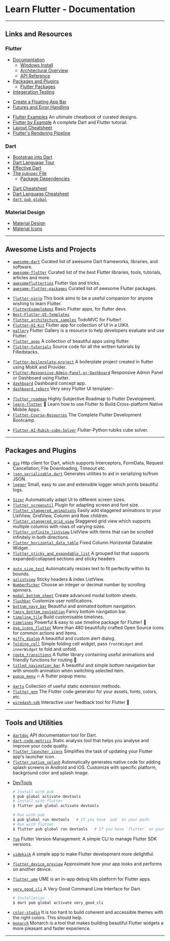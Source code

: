 # Learn Flutter - Documentation

---

## Links and Resources

### Flutter

* [Documentation](https://flutter.dev/docs)
  * [Windows Install](https://flutter.io/docs/get-started/install/windows)
  * [Architectural Overview](https://flutter.dev/docs/resources/architectural-overview)
  * [API Reference](https://api.flutter.dev/index.html)
* [Packages and Plugins](https://flutter.dev/docs/development/packages-and-plugins)
  * [Flutter Packages](https://pub.dev/flutter)
* [Integeration Testing](https://flutter.dev/docs/testing/integration-tests)

[](.)

* [Create a Floating App Bar](https://flutter.dev/docs/cookbook/lists/floating-app-bar)
* [Futures and Error Handling](https://dart.dev/guides/libraries/futures-error-handling)

[](.)

* [Flutter Examples](http://flutterexamples.com/) An ultimate cheatbook of curated designs.
* [Flutter by Example](https://flutterbyexample.com/) A complete Dart and Flutter tutorial.
* [Layout Cheatsheet](https://medium.com/flutter-community/flutter-layout-cheat-sheet-5363348d037e)
* [Flutter's Rendering Pipeline](https://www.youtube.com/watch?v=UUfXWzp0-DU)

### Dart

* [Bootstrap into Dart](https://flutter.dev/docs/resources/bootstrap-into-dart)
* [Dart Language Tour](https://dart.dev/guides/language/language-tour)
* [Effective Dart](https://dart.dev/guides/language/effective-dart)
* [The `pubspec` File](https://dart.dev/tools/pub/pubspec)
  * [Package Dependencies](https://dart.dev/tools/pub/dependencies)

[](.)

* [Dart Cheatsheet](https://dart.dev/codelabs/dart-cheatsheet)
* [Dart Language Cheatsheet](https://dart.dev/guides/language/cheatsheet)
* [`dart pub global`](https://dart.dev/tools/pub/cmd/pub-global)

### Material Design

* [Material Design](https://material.io/design/)
* [Material Icons](https://fonts.google.com/icons)

---

## Awesome Lists and Projects

* [`awesome-dart`](https://github.com/yissachar/awesome-dart) Curated list of awesome Dart frameworks, libraries, and software.
* [`awesome-flutter`](https://github.com/Solido/awesome-flutter) Curated list of the best Flutter libraries, tools, tutorials, articles and more.
* [`awesomefluttertips`](https://github.com/erluxman/awesomefluttertips) Flutter tips and tricks.
* [`awesome-flutter-packages`](https://github.com/leisim/awesome-flutter-packages) Curated list of awesome Flutter packages.

[](.)

* [`flutter-ninja`](https://github.com/shubhamhackz/flutter-ninja) This book aims to be a useful companion for anyone wishing to learn Flutter.
* [`FlutterExampleApps`](https://github.com/iampawan/FlutterExampleApps) Basic Flutter apps, for flutter devs.
* [`Best-Flutter-UI-Templates`](https://github.com/mitesh77/Best-Flutter-UI-Templates)
* [`flutter_architecture_samples`](https://github.com/brianegan/flutter_architecture_samples) TodoMVC for Flutter!
* [`Flutter-UI-Kit`](https://github.com/iampawan/Flutter-UI-Kit) Flutter app for collection of UI in a UIKit.
* [`gallery`](https://github.com/flutter/gallery) Flutter Gallery is a resource to help developers evaluate and use Flutter.
* [`flutter_apps`](https://github.com/pacifio/flutter_apps) A collection of beautiful apps using flutter.
* [`flutter-tutorials`](https://github.com/FilledStacks/flutter-tutorials) Source code for all the written tutorials by Filledstacks.

[](.)

* [`flutter-boilerplate-project`](https://github.com/zubairehman/flutter-boilerplate-project) A boilerplate project created in flutter using MobX and Provider.
* [`Flutter-Responsive-Admin-Panel-or-Dashboard`](https://github.com/abuanwar072/Flutter-Responsive-Admin-Panel-or-Dashboard) Responsive Admin Panel or Dashboard using Flutter.
* [`dashboard`](https://github.com/Ivaskuu/dashboard) Dashboard concept app.
* [`dashboard_reborn`](https://github.com/urmilshroff/dashboard_reborn) Very sexy Flutter UI template✨

[](.)

* [`flutter_roadmap`](https://github.com/olexale/flutter_roadmap) Highly Subjective Roadmap to Flutter Development.
* [`learn-flutter`](https://github.com/dwyl/learn-flutter) 🦋 Learn how to use Flutter to Build Cross-platform Native Mobile Apps.
* [`Flutter-Course-Resources`](https://github.com/londonappbrewery/Flutter-Course-Resources) The Complete Flutter Development Bootcamp.

[](.)

* [`Flutter-AI-Rubik-cube-Solver`](https://github.com/brinesoftwares/Flutter-AI-Rubik-cube-Solver) Flutter-Python rubiks cube solver.

---

## Packages and Plugins

* [`dio`](https://github.com/flutterchina/dio) Http client for Dart, which supports Interceptors, FormData, Request Cancellation, File Downloading, Timeout etc.
* [`json_serializable.dart`](https://github.com/google/json_serializable.dart) Generates utilities to aid in serializing to/from JSON.
* [`logger`](https://github.com/leisim/logger) Small, easy to use and extensible logger which prints beautiful logs.

[](.)

* [`Sizer`](https://github.com/TechnoUrmish/Sizer) Automatically adapt UI to different screen sizes.
* [`flutter_screenutil`](https://github.com/OpenFlutter/flutter_screenutil) Plugin for adapting screen and font size.
* [`flutter_staggered_animations`](https://github.com/mobiten/flutter_staggered_animations) Easily add staggered animations to your ListView, GridView, Column and Row children.
* [`flutter_staggered_grid_view`](https://github.com/letsar/flutter_staggered_grid_view) Staggered grid view which supports multiple columns with rows of varying sizes.
* [`flutter_infinite_listview`](https://github.com/fluttercommunity/flutter_infinite_listview) ListView with items that can be scrolled infinitely in both directions.
* [`flutter_horizontal_data_table`](https://github.com/MayLau-CbL/flutter_horizontal_data_table) Fixed Column Horizontal Datatable Widget.
* [`flutter_sticky_and_expandable_list`](https://github.com/tp7309/flutter_sticky_and_expandable_list) A grouped list that supports expanded/collapsed sections and sticky headers

[](.)

* [`auto_size_text`](https://github.com/leisim/auto_size_text) Automatically resizes text to fit perfectly within its bounds.
* [`azlistview`](https://github.com/flutterchina/azlistview) Sticky headers & index ListView.
* [`NumberPicker`](https://github.com/MarcinusX/NumberPicker) Choose an integer or decimal number by scrolling spinners.
* [`modal_bottom_sheet`](https://github.com/jamesblasco/modal_bottom_sheet) Create advanced modal bottom sheets.
* [`flushbar`](https://github.com/AndreHaueisen/flushbar) Customize user notifications.
* [`bottom_navy_bar`](https://github.com/pedromassango/bottom_navy_bar) Beautiful and animated bottom navigation.
* [`fancy_bottom_navigation`](https://github.com/tunitowen/fancy_bottom_navigation) Fancy bottom navigation bar.
* [`timeline_tile`](https://github.com/JHBitencourt/timeline_tile) Build customisable timelines.
* [`timelines`](https://github.com/chulwoo-park/timelines) Powerful & easy to use timeline package for Flutter! 🚀
* [`eva_icons_flutter`](https://github.com/piyushmaurya23/eva_icons_flutter) More than 480 beautifully crafted Open Source icons for common actions and items.
* [`giffy_dialog`](https://github.com/xsahil03x/giffy_dialog) A beautiful and custom alert dialog.
* [`folding_cell`](https://github.com/faob-dev/folding_cell) Simple folding cell widget, pass `frontWidget` and `innerWidget` to fold and unfold.
* [`route_transitions`](https://github.com/pacifio/route_transitions) A flutter library containing useful animations and friendly functions for routing 🚦
* [`titled_navigation_bar`](https://github.com/pedromassango/titled_navigation_bar) A beautiful and simple bottom navigation bar with smooth animation when switching selected item.
* [`popup_menu`](https://github.com/chinabrant/popup_menu) 🔥 A flutter popup menu.

[](.)

* [`dartx`](https://github.com/leisim/dartx) Collection of useful static extension methods.
* [`flutter_gen`](https://github.com/FlutterGen/flutter_gen) The Flutter code generator for your assets, fonts, colors, etc.
* [`wiredash-sdk`](https://github.com/wiredashio/wiredash-sdk) Interactive user feedback tool for Flutter 🎉

---

## Tools and Utilities

* [`dartdoc`](https://github.com/dart-lang/dartdoc) API documentation tool for Dart.
* [`dart-code-metrics`](https://github.com/dart-code-checker/dart-code-metrics) Static analysis tool that helps you analyse and improve your code quality.
* [`flutter_launcher_icons`](https://github.com/fluttercommunity/flutter_launcher_icons) Simplifies the task of updating your Flutter app's launcher icon.
* [`flutter_native_splash`](https://github.com/jonbhanson/flutter_native_splash) Automatically generates native code for adding splash screens in Android and iOS. Customize with specific platform, background color and splash image.

[](.)

* [DevTools](https://flutter.dev/docs/development/tools/devtools/overview)

  ```bash
  # Install with pub
  $ pub global activate devtools
  # Install with flutter
  $ flutter pub global activate devtools
  ```

  ```bash
  # Run with pub
  $ pub global run devtools   # If you have `pub` on your path.
  # Run with flutter
  $ flutter pub global run devtools   # If you have `flutter` on your path.
  ```

* [`fvm`](https://github.com/leoafarias/fvm) Flutter Version Management: A simple CLI to manage Flutter SDK versions.
* [`sidekick`](https://github.com/leoafarias/sidekick) A simple app to make Flutter development more delightful.
* [`flutter_device_preview`](https://github.com/aloisdeniel/flutter_device_preview) Approximate how your app looks and performs on another device.
* [`flutter_ume`](https://github.com/bytedance/flutter_ume) UME is an in-app debug kits platform for Flutter apps.

[](.)

* [`very_good_cli`](https://github.com/VeryGoodOpenSource/very_good_cli) A Very Good Command Line Interface for Dart.

  ```bash
  # Installation
  $ dart pub global activate very_good_cli
  ```

[](.)

* [`color-studio`](https://github.com/bernaferrari/color-studio) It is too hard to build coherent and accessible themes with the right colors. This should help.
* [`monarch`](https://github.com/Dropsource/monarch) Monarch is a tool that makes building beautiful Flutter widgets a more pleasant and faster experience.

---
